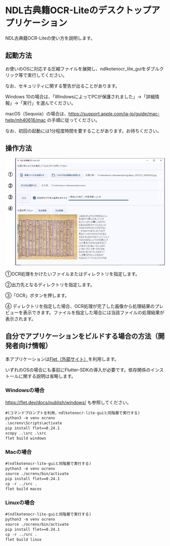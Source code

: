 # NDL古典籍OCR-Liteのデスクトップアプリケーション

NDL古典籍OCR-Liteの使い方を説明します。

## 起動方法
お使いのOSに対応する圧縮ファイルを展開し、ndlkotenocr_lite_guiをダブルクリック等で実行してください。

なお、セキュリティに関する警告が出ることがあります。

Windows 10の場合は、「WindowsによってPCが保護されました」→「詳細情報」→「実行」を選んでください。

macOS（Sequoia）の場合は、https://support.apple.com/ja-jp/guide/mac-help/mh40616/mac
の手順に従ってください。

なお、初回の起動には1分程度時間を要することがあります。お待ちください。

## 操作方法

<img src="../resource/control.jpg" width="600">

①OCR処理をかけたいファイルまたはディレクトリを指定します。

②出力先となるディレクトリを指定します。

③「OCR」ボタンを押します。

④ ディレクトリを指定した場合、OCR処理が完了した画像から処理結果のプレビューを表示できます。ファイルを指定した場合には当該ファイルの処理結果が表示されます。

## 自分でアプリケーションをビルドする場合の方法（開発者向け情報）
本アプリケーションは[Flet（外部サイト）](https://flet.dev/)を利用します。

いずれのOSの場合にも事前にFlutter-SDKの導入が必要です。依存関係のインストールに関する説明は省略します。

### Windowsの場合
https://flet.dev/docs/publish/windows/
も参照してください。
```
#(コマンドプロンプトを利用、ndlkotenocr-lite-guiと同階層で実行する)
python3 -m venv ocrenv
.\ocrenv\Scripts\activate
pip install flet==0.24.1
xcopy ..\src .\src
flet build windows
```

### Macの場合

```
#(ndlkotenocr-lite-guiと同階層で実行する)
python3 -m venv ocrenv
source ./ocrenv/bin/activate
pip install flet==0.24.1
cp -r ../src .
flet build macos
```

### Linuxの場合
```
#(ndlkotenocr-lite-guiと同階層で実行する)
python3 -m venv ocrenv
source ./ocrenv/bin/activate
pip install flet==0.24.1
cp -r ../src .
flet build linux
```
